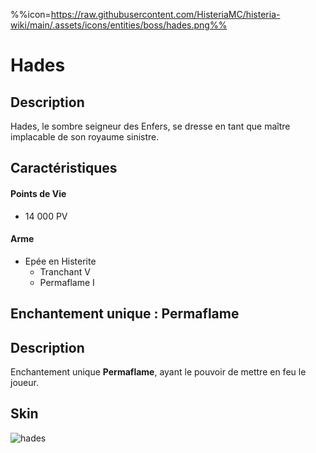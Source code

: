 %%icon=https://raw.githubusercontent.com/HisteriaMC/histeria-wiki/main/.assets/icons/entities/boss/hades.png%%
# Hades

## Description 
Hades, le sombre seigneur des Enfers, se dresse en tant que maître implacable de son royaume sinistre.

## Caractéristiques

#### __Points de Vie__
+ 14 000 PV

#### __Arme__
+ Epée en Histerite 
  - Tranchant V
  - Permaflame I

## Enchantement unique : Permaflame

## Description
Enchantement unique __Permaflame__, ayant le pouvoir de mettre en feu le joueur.

## Skin
![hades](https://raw.githubusercontent.com/HisteriaMC/histeria-wiki/main/.assets/entities/boss/hades.png)


